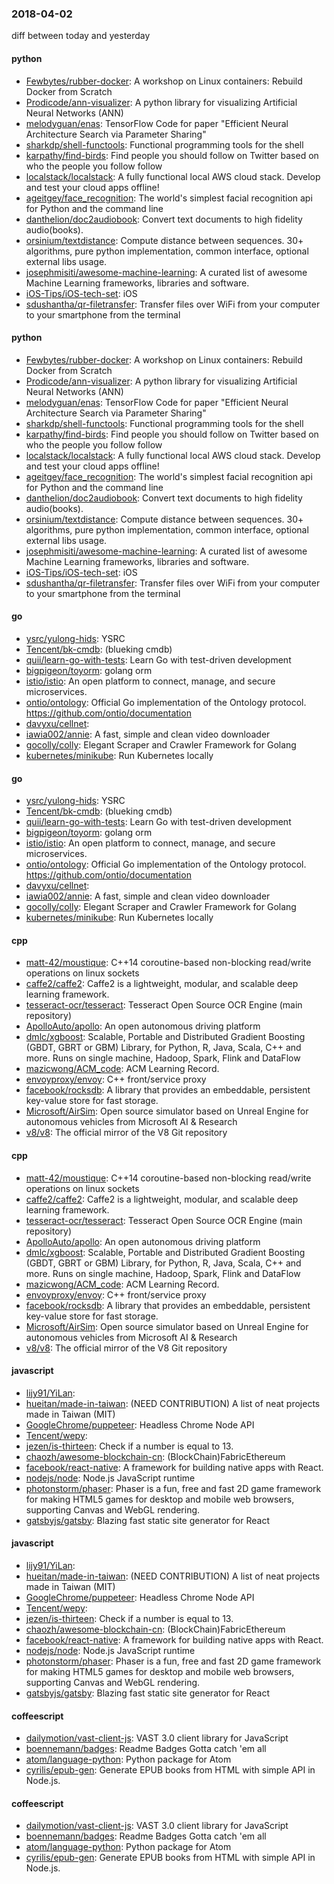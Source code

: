 ### 2018-04-02
diff between today and yesterday

#### python
* [Fewbytes/rubber-docker](https://github.com/Fewbytes/rubber-docker): A workshop on Linux containers: Rebuild Docker from Scratch
* [Prodicode/ann-visualizer](https://github.com/Prodicode/ann-visualizer): A python library for visualizing Artificial Neural Networks (ANN)
* [melodyguan/enas](https://github.com/melodyguan/enas): TensorFlow Code for paper "Efficient Neural Architecture Search via Parameter Sharing"
* [sharkdp/shell-functools](https://github.com/sharkdp/shell-functools): Functional programming tools for the shell
* [karpathy/find-birds](https://github.com/karpathy/find-birds): Find people you should follow on Twitter based on who the people you follow follow
* [localstack/localstack](https://github.com/localstack/localstack):  A fully functional local AWS cloud stack. Develop and test your cloud apps offline!
* [ageitgey/face_recognition](https://github.com/ageitgey/face_recognition): The world's simplest facial recognition api for Python and the command line
* [danthelion/doc2audiobook](https://github.com/danthelion/doc2audiobook): Convert text documents to high fidelity audio(books).
* [orsinium/textdistance](https://github.com/orsinium/textdistance): Compute distance between sequences. 30+ algorithms, pure python implementation, common interface, optional external libs usage.
* [josephmisiti/awesome-machine-learning](https://github.com/josephmisiti/awesome-machine-learning): A curated list of awesome Machine Learning frameworks, libraries and software.
* [iOS-Tips/iOS-tech-set](https://github.com/iOS-Tips/iOS-tech-set): iOS
* [sdushantha/qr-filetransfer](https://github.com/sdushantha/qr-filetransfer):  Transfer files over WiFi from your computer to your smartphone from the terminal

#### python
* [Fewbytes/rubber-docker](https://github.com/Fewbytes/rubber-docker): A workshop on Linux containers: Rebuild Docker from Scratch
* [Prodicode/ann-visualizer](https://github.com/Prodicode/ann-visualizer): A python library for visualizing Artificial Neural Networks (ANN)
* [melodyguan/enas](https://github.com/melodyguan/enas): TensorFlow Code for paper "Efficient Neural Architecture Search via Parameter Sharing"
* [sharkdp/shell-functools](https://github.com/sharkdp/shell-functools): Functional programming tools for the shell
* [karpathy/find-birds](https://github.com/karpathy/find-birds): Find people you should follow on Twitter based on who the people you follow follow
* [localstack/localstack](https://github.com/localstack/localstack):  A fully functional local AWS cloud stack. Develop and test your cloud apps offline!
* [ageitgey/face_recognition](https://github.com/ageitgey/face_recognition): The world's simplest facial recognition api for Python and the command line
* [danthelion/doc2audiobook](https://github.com/danthelion/doc2audiobook): Convert text documents to high fidelity audio(books).
* [orsinium/textdistance](https://github.com/orsinium/textdistance): Compute distance between sequences. 30+ algorithms, pure python implementation, common interface, optional external libs usage.
* [josephmisiti/awesome-machine-learning](https://github.com/josephmisiti/awesome-machine-learning): A curated list of awesome Machine Learning frameworks, libraries and software.
* [iOS-Tips/iOS-tech-set](https://github.com/iOS-Tips/iOS-tech-set): iOS
* [sdushantha/qr-filetransfer](https://github.com/sdushantha/qr-filetransfer):  Transfer files over WiFi from your computer to your smartphone from the terminal

#### go
* [ysrc/yulong-hids](https://github.com/ysrc/yulong-hids):  YSRC 
* [Tencent/bk-cmdb](https://github.com/Tencent/bk-cmdb): (blueking cmdb)
* [quii/learn-go-with-tests](https://github.com/quii/learn-go-with-tests): Learn Go with test-driven development
* [bigpigeon/toyorm](https://github.com/bigpigeon/toyorm): golang orm
* [istio/istio](https://github.com/istio/istio): An open platform to connect, manage, and secure microservices.
* [ontio/ontology](https://github.com/ontio/ontology): Official Go implementation of the Ontology protocol. https://github.com/ontio/documentation
* [davyxu/cellnet](https://github.com/davyxu/cellnet): 
* [iawia002/annie](https://github.com/iawia002/annie):  A fast, simple and clean video downloader
* [gocolly/colly](https://github.com/gocolly/colly): Elegant Scraper and Crawler Framework for Golang
* [kubernetes/minikube](https://github.com/kubernetes/minikube): Run Kubernetes locally

#### go
* [ysrc/yulong-hids](https://github.com/ysrc/yulong-hids):  YSRC 
* [Tencent/bk-cmdb](https://github.com/Tencent/bk-cmdb): (blueking cmdb)
* [quii/learn-go-with-tests](https://github.com/quii/learn-go-with-tests): Learn Go with test-driven development
* [bigpigeon/toyorm](https://github.com/bigpigeon/toyorm): golang orm
* [istio/istio](https://github.com/istio/istio): An open platform to connect, manage, and secure microservices.
* [ontio/ontology](https://github.com/ontio/ontology): Official Go implementation of the Ontology protocol. https://github.com/ontio/documentation
* [davyxu/cellnet](https://github.com/davyxu/cellnet): 
* [iawia002/annie](https://github.com/iawia002/annie):  A fast, simple and clean video downloader
* [gocolly/colly](https://github.com/gocolly/colly): Elegant Scraper and Crawler Framework for Golang
* [kubernetes/minikube](https://github.com/kubernetes/minikube): Run Kubernetes locally

#### cpp
* [matt-42/moustique](https://github.com/matt-42/moustique): C++14 coroutine-based non-blocking read/write operations on linux sockets
* [caffe2/caffe2](https://github.com/caffe2/caffe2): Caffe2 is a lightweight, modular, and scalable deep learning framework.
* [tesseract-ocr/tesseract](https://github.com/tesseract-ocr/tesseract): Tesseract Open Source OCR Engine (main repository)
* [ApolloAuto/apollo](https://github.com/ApolloAuto/apollo): An open autonomous driving platform
* [dmlc/xgboost](https://github.com/dmlc/xgboost): Scalable, Portable and Distributed Gradient Boosting (GBDT, GBRT or GBM) Library, for Python, R, Java, Scala, C++ and more. Runs on single machine, Hadoop, Spark, Flink and DataFlow
* [mazicwong/ACM_code](https://github.com/mazicwong/ACM_code): ACM Learning Record.
* [envoyproxy/envoy](https://github.com/envoyproxy/envoy): C++ front/service proxy
* [facebook/rocksdb](https://github.com/facebook/rocksdb): A library that provides an embeddable, persistent key-value store for fast storage.
* [Microsoft/AirSim](https://github.com/Microsoft/AirSim): Open source simulator based on Unreal Engine for autonomous vehicles from Microsoft AI & Research
* [v8/v8](https://github.com/v8/v8): The official mirror of the V8 Git repository

#### cpp
* [matt-42/moustique](https://github.com/matt-42/moustique): C++14 coroutine-based non-blocking read/write operations on linux sockets
* [caffe2/caffe2](https://github.com/caffe2/caffe2): Caffe2 is a lightweight, modular, and scalable deep learning framework.
* [tesseract-ocr/tesseract](https://github.com/tesseract-ocr/tesseract): Tesseract Open Source OCR Engine (main repository)
* [ApolloAuto/apollo](https://github.com/ApolloAuto/apollo): An open autonomous driving platform
* [dmlc/xgboost](https://github.com/dmlc/xgboost): Scalable, Portable and Distributed Gradient Boosting (GBDT, GBRT or GBM) Library, for Python, R, Java, Scala, C++ and more. Runs on single machine, Hadoop, Spark, Flink and DataFlow
* [mazicwong/ACM_code](https://github.com/mazicwong/ACM_code): ACM Learning Record.
* [envoyproxy/envoy](https://github.com/envoyproxy/envoy): C++ front/service proxy
* [facebook/rocksdb](https://github.com/facebook/rocksdb): A library that provides an embeddable, persistent key-value store for fast storage.
* [Microsoft/AirSim](https://github.com/Microsoft/AirSim): Open source simulator based on Unreal Engine for autonomous vehicles from Microsoft AI & Research
* [v8/v8](https://github.com/v8/v8): The official mirror of the V8 Git repository

#### javascript
* [lijy91/YiLan](https://github.com/lijy91/YiLan): 
* [hueitan/made-in-taiwan](https://github.com/hueitan/made-in-taiwan):  (NEED CONTRIBUTION) A list of neat projects made in Taiwan (MIT)
* [GoogleChrome/puppeteer](https://github.com/GoogleChrome/puppeteer): Headless Chrome Node API
* [Tencent/wepy](https://github.com/Tencent/wepy): 
* [jezen/is-thirteen](https://github.com/jezen/is-thirteen): Check if a number is equal to 13.
* [chaozh/awesome-blockchain-cn](https://github.com/chaozh/awesome-blockchain-cn): (BlockChain)FabricEthereum
* [facebook/react-native](https://github.com/facebook/react-native): A framework for building native apps with React.
* [nodejs/node](https://github.com/nodejs/node): Node.js JavaScript runtime 
* [photonstorm/phaser](https://github.com/photonstorm/phaser): Phaser is a fun, free and fast 2D game framework for making HTML5 games for desktop and mobile web browsers, supporting Canvas and WebGL rendering.
* [gatsbyjs/gatsby](https://github.com/gatsbyjs/gatsby):  Blazing fast static site generator for React

#### javascript
* [lijy91/YiLan](https://github.com/lijy91/YiLan): 
* [hueitan/made-in-taiwan](https://github.com/hueitan/made-in-taiwan):  (NEED CONTRIBUTION) A list of neat projects made in Taiwan (MIT)
* [GoogleChrome/puppeteer](https://github.com/GoogleChrome/puppeteer): Headless Chrome Node API
* [Tencent/wepy](https://github.com/Tencent/wepy): 
* [jezen/is-thirteen](https://github.com/jezen/is-thirteen): Check if a number is equal to 13.
* [chaozh/awesome-blockchain-cn](https://github.com/chaozh/awesome-blockchain-cn): (BlockChain)FabricEthereum
* [facebook/react-native](https://github.com/facebook/react-native): A framework for building native apps with React.
* [nodejs/node](https://github.com/nodejs/node): Node.js JavaScript runtime 
* [photonstorm/phaser](https://github.com/photonstorm/phaser): Phaser is a fun, free and fast 2D game framework for making HTML5 games for desktop and mobile web browsers, supporting Canvas and WebGL rendering.
* [gatsbyjs/gatsby](https://github.com/gatsbyjs/gatsby):  Blazing fast static site generator for React

#### coffeescript
* [dailymotion/vast-client-js](https://github.com/dailymotion/vast-client-js): VAST 3.0 client library for JavaScript
* [boennemann/badges](https://github.com/boennemann/badges):  Readme Badges  Gotta catch 'em all
* [atom/language-python](https://github.com/atom/language-python): Python package for Atom
* [cyrilis/epub-gen](https://github.com/cyrilis/epub-gen): Generate EPUB books from HTML with simple API in Node.js.

#### coffeescript
* [dailymotion/vast-client-js](https://github.com/dailymotion/vast-client-js): VAST 3.0 client library for JavaScript
* [boennemann/badges](https://github.com/boennemann/badges):  Readme Badges  Gotta catch 'em all
* [atom/language-python](https://github.com/atom/language-python): Python package for Atom
* [cyrilis/epub-gen](https://github.com/cyrilis/epub-gen): Generate EPUB books from HTML with simple API in Node.js.
